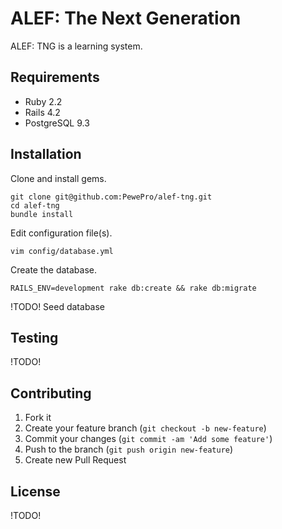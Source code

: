 # ALEF: The Next Generation

ALEF: TNG is a learning system.

## Requirements

* Ruby 2.2
* Rails 4.2
* PostgreSQL 9.3

## Installation

Clone and install gems.

```
git clone git@github.com:PewePro/alef-tng.git
cd alef-tng
bundle install
```

Edit configuration file(s).

```
vim config/database.yml
```

Create the database.

```
RAILS_ENV=development rake db:create && rake db:migrate
```
!TODO! Seed database

## Testing

!TODO!

## Contributing

1. Fork it
2. Create your feature branch (`git checkout -b new-feature`)
3. Commit your changes (`git commit -am 'Add some feature'`)
4. Push to the branch (`git push origin new-feature`)
5. Create new Pull Request

## License

!TODO!
